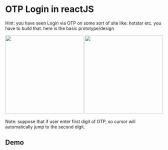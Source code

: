 # OTP Login in reactJS

Hint: you have seen Login via OTP on some sort of site like: hotstar etc. you have to build that. here is the basic prototype/design 

<img src="https://github.com/MaheshPawaar/otp-login/assets/32674489/7f3977b1-83e5-4653-b25f-8c934c36bdf7" width="250" height="250">
<img src="https://github.com/MaheshPawaar/otp-login/assets/32674489/dba468e4-6912-48fe-99e4-fe6d6deb859e" width="250" height="250">

Note: suppose that if user enter first digit of OTP, so cursor will automatically jump to the second digit.

## Demo